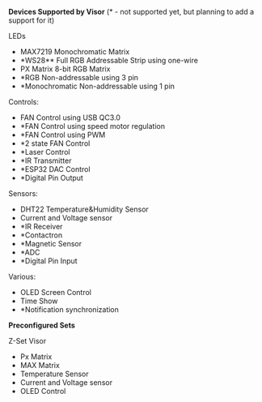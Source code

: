 
**Devices Supported by Visor**
(* - not supported yet, but planning to add a support for it)

LEDs
- MAX7219 Monochromatic Matrix
- \*WS28** Full RGB Addressable Strip using one-wire
- PX Matrix 8-bit RGB Matrix
- *RGB Non-addressable using 3 pin
- *Monochromatic Non-addressable using 1 pin

Controls:
- FAN Control using USB QC3.0
- *FAN Control using speed motor regulation
- *FAN Control using PWM
- *2 state FAN Control
- *Laser Control
- *IR Transmitter
- *ESP32 DAC Control
- *Digital Pin Output

Sensors:
- DHT22 Temperature&Humidity Sensor
- Current and Voltage sensor
- *IR Receiver
- *Contactron
- *Magnetic Sensor
- *ADC
- *Digital Pin Input

Various:
- OLED Screen Control
- Time Show
- *Notification synchronization

**Preconfigured Sets**

Z-Set Visor
- Px Matrix
- MAX Matrix
- Temperature Sensor
- Current and Voltage sensor
- OLED Control

